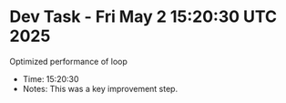 # Dev Task - Fri May  2 15:20:30 UTC 2025
Optimized performance of loop
- Time: 15:20:30
- Notes: This was a key improvement step.
